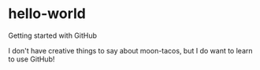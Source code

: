 # hello-world
Getting started with GitHub

I don't have creative things to say about moon-tacos, but I do want to learn to use GitHub!
